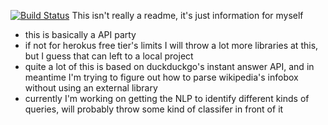 [![Build Status](https://travis-ci.org/chinying/learn2telegram.svg?branch=master)](https://travis-ci.org/chinying/learn2telegram)
This isn't really a readme, it's just information for myself  

- this is basically a API party  
- if not for herokus free tier's limits I will throw a lot more libraries at this, but I guess that can left to a local project 
- quite a lot of this is based on duckduckgo's instant answer API, and in meantime I'm trying to figure out how to parse wikipedia's infobox without using an external library  
- currently I'm working on getting the NLP to identify different kinds of queries, will probably throw some kind of classifer in front of it